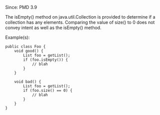 Since: PMD 3.9

The isEmpty() method on java.util.Collection is provided to determine if a collection has any elements.
Comparing the value of size() to 0 does not convey intent as well as the isEmpty() method.

Example(s):
```
public class Foo {
    void good() {
        List foo = getList();
        if (foo.isEmpty()) {
            // blah
        }
    }

    void bad() {
        List foo = getList();
        if (foo.size() == 0) {
            // blah
        }
    }
}
```
